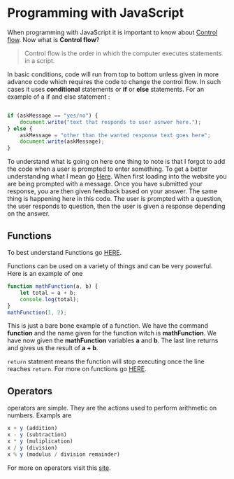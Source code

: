 # Programming with JavaScript

When programming with JavaScript it is important to know about [Control flow](https://developer.mozilla.org/en-US/docs/Glossary/Control_flow). Now what is **Control flow**?  

> Control flow is the order in which the computer executes statements in a script.

In basic conditions, code will run from top to bottom unless given in more advance code which requires the code to change the control flow. In such cases it uses **conditional** statements or **if** or **else** statements. For an example of a if and else statement :

```js

if (askMessage == "yes/no") {
    document.write("text that responds to user asnwer here.");
} else {
    askMessage = "other than the wanted response text goes here";
    document.write(askMessage);
}
```

To understand what is going on here one thing to note is that I forgot to add the code when a user is prompted to enter something. To get a better understanding what I mean go [Here](https://esmerexie.github.io/fruits/). When first loading into the website you are being prompted with a message. Once you have submitted your response, you are then given feedback based on your answer. The same thing is happening here in this code. The user is prompted with a question, the user responds to question, then the user is given a response depending on the answer.

## Functions  

To best understand Functions go [HERE](https://www.w3schools.com/js/js_functions.asp).

Functions can be used on a variety of things and can be very powerful. Here is an example of one

```js
function mathFunction(a, b) {
    let total = a + b;
    console.log(total);
}
mathFunction(1, 2);
```

This is just a bare bone example of a function. We have the command **function** and the name given for the function witch is **mathFunction**. We have now given the **mathFunction** variables **a** and **b**. The last line returns and gives us the result of **a + b**.

`return` statment means the function will stop executing once the line reaches `return`. For more on functions go [HERE](https://www.w3schools.com/js/js_functions.asp).

## Operators

operators are simple. They are the actions used to perform arithmetic on numbers. Exampls are  

```js
x + y (addition)
x - y (subtraction)
x * y (muliplication)
x / y (division)
x % y (modulus / division remainder)
```

For more on operators visit this [site](https://www.w3schools.com/js/js_operators.asp).
